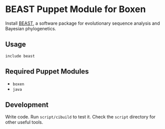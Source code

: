 # BEAST Puppet Module for Boxen

Install [BEAST](https://code.google.com/p/beast-mcmc/), a software package for evolutionary sequence analysis and Bayesian phylogenetics.

## Usage

```puppet
include beast
```

## Required Puppet Modules

* `boxen`
* `java`

## Development

Write code. Run `script/cibuild` to test it. Check the `script`
directory for other useful tools.
